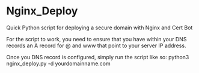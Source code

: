 # Nginx_Deploy
Quick Python script for deploying a secure domain with Nginx and Cert Bot

For the script to work, you need to ensure that you have within your DNS records an A record for @ and www that point to your server IP address.

Once you DNS record is configured, simply run the script like so: python3 nginx_deploy.py -d yourdomainname.com
